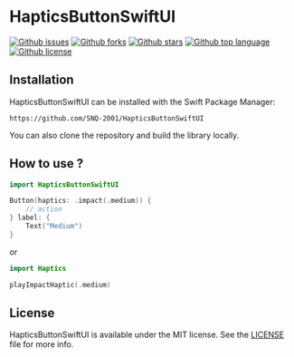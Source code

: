 # HapticsButtonSwiftUI

<!-- # Badges -->

[![Github issues](https://img.shields.io/github/issues/SNQ-2001/HapticsButtonSwiftUI)](https://github.com/SNQ-2001/HapticsButtonSwiftUI/issues)
[![Github forks](https://img.shields.io/github/forks/SNQ-2001/HapticsButtonSwiftUI)](https://github.com/SNQ-2001/HapticsButtonSwiftUI/network/members)
[![Github stars](https://img.shields.io/github/stars/SNQ-2001/HapticsButtonSwiftUI)](https://github.com/SNQ-2001/HapticsButtonSwiftUI/stargazers)
[![Github top language](https://img.shields.io/github/languages/top/SNQ-2001/HapticsButtonSwiftUI)](https://github.com/SNQ-2001/HapticsButtonSwiftUI/)
[![Github license](https://img.shields.io/github/license/SNQ-2001/HapticsButtonSwiftUI)](https://github.com/SNQ-2001/HapticsButtonSwiftUI/)

## Installation
HapticsButtonSwiftUI can be installed with the Swift Package Manager:

```
https://github.com/SNQ-2001/HapticsButtonSwiftUI
```

You can also clone the repository and build the library locally.

## How to use ?
```swift
import HapticsButtonSwiftUI

Button(haptics: .impact(.medium)) {
    // action
} label: {
    Text("Medium")
}
```

or

```swift
import Haptics

playImpactHaptic(.medium)
```

## License

HapticsButtonSwiftUI is available under the MIT license. See the [LICENSE](https://github.com/SNQ-2001/HapticsButtonSwiftUI/blob/main/LICENSE) file for more info.
